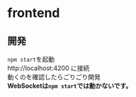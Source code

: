 # frontend

## 開発
`npm start`を起動  
http://localhost:4200 に接続  
動くのを確認したらごりごり開発  
**WebSocketは`npm start`では動かないです。**  
